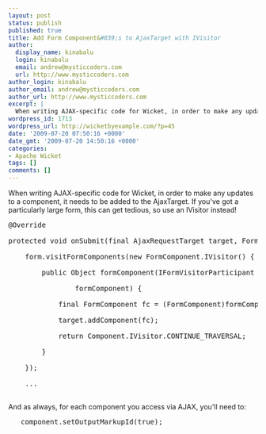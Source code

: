 ```yaml
---
layout: post
status: publish
published: true
title: Add Form Component&#039;s to AjaxTarget with IVisitor
author:
  display_name: kinabalu
  login: kinabalu
  email: andrew@mysticcoders.com
  url: http://www.mysticcoders.com
author_login: kinabalu
author_email: andrew@mysticcoders.com
author_url: http://www.mysticcoders.com
excerpt: |
  When writing AJAX-specific code for Wicket, in order to make any updates to a component, it needs to be added to the AjaxTarget.  If you've got a particularly large form, this can get tedious, so use an IVisitor instead!
wordpress_id: 1713
wordpress_url: http://wicketbyexample.com/?p=45
date: '2009-07-20 07:50:16 +0000'
date_gmt: '2009-07-20 14:50:16 +0000'
categories:
- Apache Wicket
tags: []
comments: []
---
```

When writing AJAX-specific code for Wicket, in order to make any updates to a component, it needs to be added to the AjaxTarget.  If you've got a particularly large form, this can get tedious, so use an IVisitor instead!<br />
<a id="more"></a><a id="more-1713"></a>

<pre lang="java" colla="+">
@Override<br />
protected void onSubmit(final AjaxRequestTarget target, Form form) {<br />
    form.visitFormComponents(new FormComponent.IVisitor() {<br />
        public Object formComponent(IFormVisitorParticipant<br />
                formComponent) {<br />
            final FormComponent fc = (FormComponent)formComponent;<br />
            target.addComponent(fc);<br />
            return Component.IVisitor.CONTINUE_TRAVERSAL;<br />
        }<br />
    });<br />
    ...<br />
</pre>

And as always, for each component you access via AJAX, you'll need to:

<pre lang="java" colla="+">
   component.setOutputMarkupId(true);<br />
</pre>

